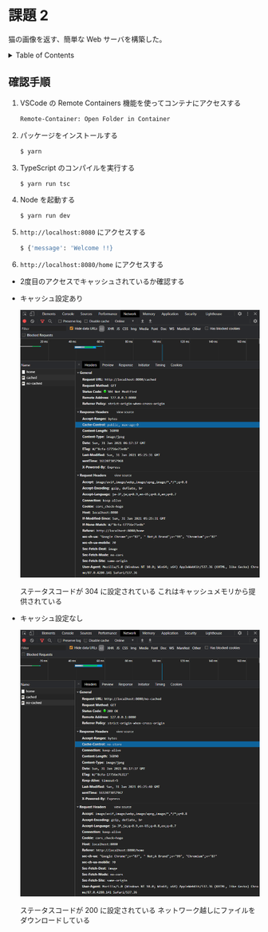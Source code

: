 # 課題 2

猫の画像を返す、簡単な Web サーバを構築した。

<!-- START doctoc generated TOC please keep comment here to allow auto update -->
<!-- DON'T EDIT THIS SECTION, INSTEAD RE-RUN doctoc TO UPDATE -->
<details>
<summary>Table of Contents</summary>

- [確認手順](#%E7%A2%BA%E8%AA%8D%E6%89%8B%E9%A0%86)

</details>
<!-- END doctoc generated TOC please keep comment here to allow auto update -->

## 確認手順

1. VSCode の Remote Containers 機能を使ってコンテナにアクセスする

    ```bash
    Remote-Container: Open Folder in Container
    ```

2. パッケージをインストールする

    ```bash
    $ yarn
    ```

3. TypeScript のコンパイルを実行する

    ```bash
    $ yarn run tsc
    ```

4. Node を起動する

    ```bash
    $ yarn run dev
    ```

5. `http://localhost:8080` にアクセスする

    ```bash
    $ {'message': 'Welcome !!}
    ```

6. `http://localhost:8080/home` にアクセスする

  - 2度目のアクセスでキャッシュされているか確認する
  - キャッシュ設定あり

    ![](./assets/cached-result.png)

    ステータスコードが 304 に設定されている
    これはキャッシュメモリから提供されている

  - キャッシュ設定なし

    ![](./assets/no-cached-result.png)

    ステータスコードが 200 に設定されている
    ネットワーク越しにファイルをダウンロードしている
